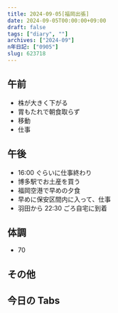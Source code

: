 ```yaml
---
title: 2024-09-05[福岡出張]
date: 2024-09-05T00:00:00+09:00
draft: false
tags: ["diary", ""]
archives: ["2024-09"]
n年日記: ["0905"]
slug: 623718
---
```


## 午前

- 株が大きく下がる
- 胃もたれで朝食取らず
- 移動
- 仕事

## 午後

- 16:00 ぐらいに仕事終わり
- 博多駅でお土産を買う
- 福岡空港で早めの夕食
- 早めに保安区間内に入って、仕事
- 羽田から 22:30 ごろ自宅に到着

## 体調

- 70

## その他

## 今日の Tabs
